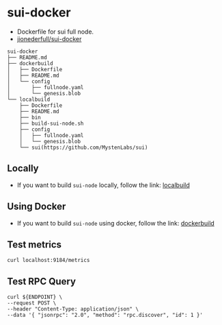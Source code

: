# sui-docker
- Dockerfile for sui full node.
- [jionederfull/sui-docker](https://hub.docker.com/repository/docker/jionederfull/sui-docker/general)
```
sui-docker
├── README.md
├── dockerbuild
│   ├── Dockerfile
│   ├── README.md
│   └── config
│       ├── fullnode.yaml
│       └── genesis.blob
└── localbuild
    ├── Dockerfile
    ├── README.md
    ├── bin
    ├── build-sui-node.sh
    ├── config
    │   ├── fullnode.yaml
    │   └── genesis.blob
    └── sui(https://github.com/MystenLabs/sui)
```

## Locally
- If you want to build `sui-node` locally, follow the link: [localbuild](https://github.com/jiOnederfull/sui-docker/tree/main/localbuild)

## Using Docker
- If you want to build `sui-node` using docker, follow the link: [dockerbuild](https://github.com/jiOnederfull/sui-docker/tree/main/dockerbuild)

## Test metrics
```
curl localhost:9184/metrics
```

## Test RPC Query
```
curl ${ENDPOINT} \
--request POST \
--header "Content-Type: application/json" \
--data '{ "jsonrpc": "2.0", "method": "rpc.discover", "id": 1 }'
```
